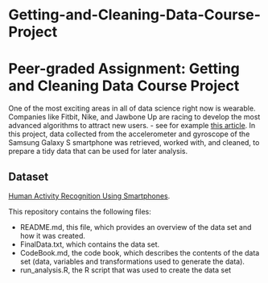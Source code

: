 # Getting-and-Cleaning-Data-Course-Project

# Peer-graded Assignment: Getting and Cleaning Data Course Project

One of the most exciting areas in all of data science right now is wearable. Companies like Fitbit, Nike, and Jawbone Up are racing to develop the most advanced algorithms to attract new users. - see for example [this article](http://www.insideactivitytracking.com/data-science-activity-tracking-and-the-battle-for-the-worlds-top-sports-brand/).
In this project, data collected from the accelerometer and gyroscope of the Samsung Galaxy S smartphone was retrieved, worked with, and cleaned, to prepare a tidy data that can be used for later analysis.

## Dataset

[Human Activity Recognition Using Smartphones](https://www.coursera.org/learn/data-cleaning/peer/FIZtT/getting-and-cleaning-data-course-project).

This repository contains the following files:
* README.md, this file, which provides an overview of the data set and how it was created.
* FinalData.txt, which contains the data set.
* CodeBook.md, the code book, which describes the contents of the data set (data, variables and transformations used to generate the data).
* run_analysis.R, the R script that was used to create the data set

